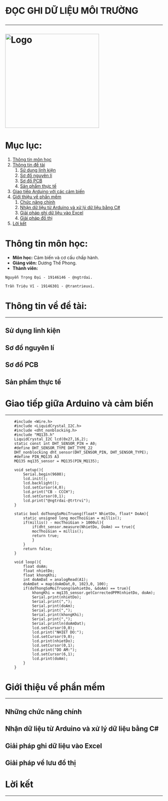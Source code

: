 <H1> ĐỌC GHI DỮ LIỆU MÔI TRƯỜNG
  
---
  
<img src="https://i.imgur.com/r5aqTPZ.png" alt="Logo" title="Logo phần mềm" width="300" height="300" />

# Mục lục:
1. [Thông tin môn học](#thông-tin-môn-học)
2. [Thông tin đề tài](#thông-tin-về-đề-tài)
   1. [Sử dụng linh kiện](#linh-kiện-sử-dụng)
   2. [Sơ đồ nguyên lí](#sơ-đồ-nguyên-lí)
   3. [Sơ đồ PCB](#sơ-đồ-pcb)
   4. [Sản phẩm thực tế](#sản-phẩm-thực-tế)
3. [Giao tiếp Arduino với các cảm biến](#giao-tiếp-giữa-arduino-và-cảm-biến)
4. [Giới thiệu về phần mềm](#giới-thiệu-về-phần-mềm)
   1. [Chức năng chính](#những-chức-năng-chính)
   2. [Nhận dữ liệu từ Arduino và xử lý dữ liệu bằng C#](#nhận-dữ-liệu-từ-arduino-và-xử-lý-dữ-liệu-bằng-c)
   3. [Giải pháp ghi dữ liệu vào Excel](#giải-pháp-ghi-dữ-liệu-vào-excel)
   4. [Giải pháp đồ thị](#giải-pháp-về-lưu-đồ-thị)
5. [Lời kết](#-lời-kết)
# Thông tin môn học:
  
* **Môn học:** Cảm biến và cơ cấu chấp hành.
* **Giảng viên:** Dương Thế Phong.
* **Thành viên:**
```
Nguyễn Trọng Đại - 19146146 - @ngtrdai.
```
```
Trần Triệu Vĩ - 19146301 - @trantrieuvi.
```


# Thông tin về đề tài:
---
## Sử dụng linh kiện

## Sơ đồ nguyên lí

## Sơ đồ PCB

## Sản phẩm thực tế

# Giao tiếp giữa Arduino và cảm biến
---

```
    #include <Wire.h> 
    #include <LiquidCrystal_I2C.h>
    #include <dht_nonblocking.h>
    #include "MQ135.h"
    LiquidCrystal_I2C lcd(0x27,16,2); 
    static const int DHT_SENSOR_PIN = A0;
    #define DHT_SENSOR_TYPE DHT_TYPE_22
    DHT_nonblocking dht_sensor(DHT_SENSOR_PIN, DHT_SENSOR_TYPE);
    #define PIN_MQ135 A3
    MQ135 mq135_sensor = MQ135(PIN_MQ135);

    void setup(){
        Serial.begin(9600);
        lcd.init();                    
        lcd.backlight();
        lcd.setCursor(4,0);
        lcd.print("CB - CCCH");
        lcd.setCursor(0,1);
        lcd.print("@ngtrdai-@trtrvi");
    }

    static bool doThongSoMoiTruong(float* NhietDo, float* DoAm){
        static unsigned long mocThoiGian = millis();
        if(millis() - mocThoiGian > 1000ul){
            if(dht_sensor.measure(NhietDo, DoAm) == true){
            mocThoiGian = millis();
            return true;
            }
        }
        return false;
    }

    void loop(){
        float doAm;
        float nhietDo;
        float khongKhi;
        int doAmDat = analogRead(A1);
        doAmDat = map(doAmDat,0, 1023,0, 100);
        if(doThongSoMoiTruong(&nhietDo, &doAm) == true){
            khongKhi = mq135_sensor.getCorrectedPPM(nhietDo, doAm);
            Serial.print(nhietDo);
            Serial.print(",");
            Serial.print(doAm);
            Serial.print(",");
            Serial.print(khongKhi);
            Serial.print(",");
            Serial.println(doAmDat);
            lcd.setCursor(0,0);
            lcd.print("NHIET DO:");
            lcd.setCursor(9,0);
            lcd.print(nhietDo);
            lcd.setCursor(0,1);
            lcd.print("DO AM:");
            lcd.setCursor(6,1);
            lcd.print(doAm);
        }
    }
```

# Giới thiệu về phần mềm
---

## Những chức năng chính

## Nhận dữ liệu từ Arduino và xử lý dữ liệu bằng C#

## Giải pháp ghi dữ liệu vào Excel

## Giải pháp về lưu đồ thị

# Lời kết
---
